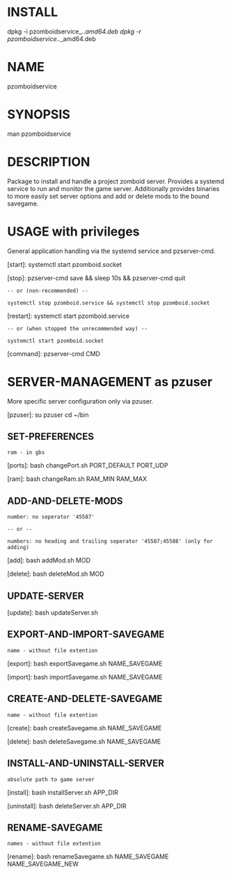 # INSTALL

dpkg -i pzomboidservice_*.*.*_amd64.deb
dpkg -r pzomboidservice_*.*.*_amd64.deb

# NAME

pzomboidservice

# SYNOPSIS

man pzomboidservice

# DESCRIPTION

Package to install and handle a project zomboid
server. Provides a systemd service to run and
monitor the game server. Additionally provides
binaries to more easily set server options and
add or delete mods to the bound savegame.

  [1]: https://github.com/shooty215/pzomboidService.git

# USAGE with privileges

General application handling via the systemd service and pzserver-cmd.

  [start]:
    systemctl start pzomboid.socket

  [stop]:
    pzserver-cmd save && sleep 10s && pzserver-cmd quit
    
    -- or (non-recommended) --

    systemctl stop pzomboid.service && systemctl stop pzomboid.socket
  
  [restart]:
    systemctl start pzomboid.service

    -- or (when stopped the unrecommended way) --

    systemctl start pzomboid.socket

  [command]:
    pzserver-cmd CMD

# SERVER-MANAGEMENT as pzuser

More specific server configuration only via pzuser.

[pzuser]:
    su pzuser
    cd ~/bin

## SET-PREFERENCES 
    
    ram - in gbs

  [ports]:
    bash changePort.sh PORT_DEFAULT PORT_UDP

  [ram]:
    bash changeRam.sh RAM_MIN RAM_MAX

## ADD-AND-DELETE-MODS

    number: no seperator '45587'

    -- or --

    numbers: no heading and trailing seperator '45587;45588' (only for adding)

  [add]:
    bash addMod.sh MOD

  [delete]:
    bash deleteMod.sh MOD

## UPDATE-SERVER

  [update]:
    bash updateServer.sh

## EXPORT-AND-IMPORT-SAVEGAME

    name - without file extention

  [export]:
    bash exportSavegame.sh NAME_SAVEGAME

  [import]:
    bash importSavegame.sh NAME_SAVEGAME


## CREATE-AND-DELETE-SAVEGAME
    
    name - without file extention

  [create]:
    bash createSavegame.sh NAME_SAVEGAME

  [delete]:
    bash deleteSavegame.sh NAME_SAVEGAME


## INSTALL-AND-UNINSTALL-SERVER

    absolute path to game server

  [install]:
    bash installServer.sh APP_DIR

  [uninstall]:
    bash deleteServer.sh APP_DIR

## RENAME-SAVEGAME

    names - without file extention

  [rename]:
    bash renameSavegame.sh NAME_SAVEGAME NAME_SAVEGAME_NEW